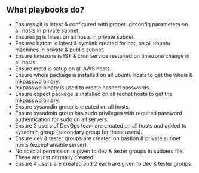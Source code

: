 ## What playbooks do?
- Ensures git is latest & configured with proper .gitconfig parameters on all hosts in private subnet.
- Ensures jq is latest on all hosts in private subnet.
- Ensures batcat is latest & symlink created for bat, on all ubuntu machines in private & public subnet.
- Ensure timezone is IST & cron service restarted on timezone change in all hosts.
- Ensure motd is setup on all AWS hosts.
- Ensure whois package is installed on all ubuntu hosts to get the whois & mkpasswd binary.
- mkpasswd binary is used to create hashed passwords.
- Ensure expect package is installed on all redhat hosts to get the mkpasswd binary.
- Ensure sysamdin group is created on all hosts.
- Ensure sysadmin group has sudo privileges with required password authentication for sudo on all servers.
- Ensure 3 users of DevOps team are created on all hosts and added to sysadmin group (secondary group for these users).
- Ensure dev & tester groups are created on bastion & private subnet hosts (except ansible server).
- No special permission is given to dev & tester groups in sudoers file. These are just normally created.
- Ensure 4 users are created and 2 each are given to dev & tester groups.
